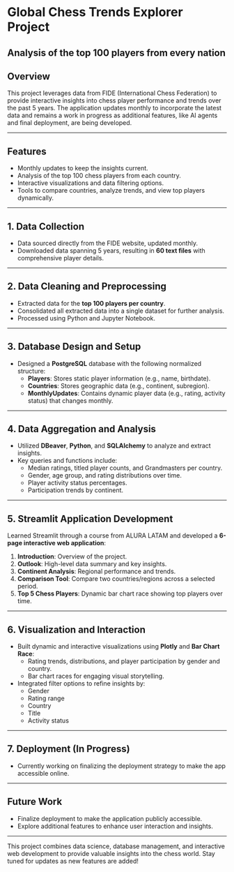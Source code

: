 # Global Chess Trends Explorer Project
## Analysis of the top 100 players from every nation

## Overview

This project leverages data from FIDE (International Chess Federation) to provide interactive insights into chess player performance and trends over the past 5 years. The application updates monthly to incorporate the latest data and remains a work in progress as additional features, like AI agents and final deployment, are being developed.

---

## Features

- Monthly updates to keep the insights current.
- Analysis of the top 100 chess players from each country.
- Interactive visualizations and data filtering options.
- Tools to compare countries, analyze trends, and view top players dynamically.

---

## 1. Data Collection

- Data sourced directly from the FIDE website, updated monthly.
- Downloaded data spanning 5 years, resulting in **60 text files** with comprehensive player details.

---

## 2. Data Cleaning and Preprocessing

- Extracted data for the **top 100 players per country**.
- Consolidated all extracted data into a single dataset for further analysis.
- Processed using Python and Jupyter Notebook.

---

## 3. Database Design and Setup

- Designed a **PostgreSQL** database with the following normalized structure:
  - **Players**: Stores static player information (e.g., name, birthdate).
  - **Countries**: Stores geographic data (e.g., continent, subregion).
  - **MonthlyUpdates**: Contains dynamic player data (e.g., rating, activity status) that changes monthly.

---

## 4. Data Aggregation and Analysis

- Utilized **DBeaver**, **Python**, and **SQLAlchemy** to analyze and extract insights.
- Key queries and functions include:
  - Median ratings, titled player counts, and Grandmasters per country.
  - Gender, age group, and rating distributions over time.
  - Player activity status percentages.
  - Participation trends by continent.

---

## 5. Streamlit Application Development

Learned Streamlit through a course from ALURA LATAM and developed a **6-page interactive web application**:

1. **Introduction**: Overview of the project.
2. **Outlook**: High-level data summary and key insights.
3. **Continent Analysis**: Regional performance and trends.
4. **Comparison Tool**: Compare two countries/regions across a selected period.
5. **Top 5 Chess Players**: Dynamic bar chart race showing top players over time.

---

## 6. Visualization and Interaction

- Built dynamic and interactive visualizations using **Plotly** and **Bar Chart Race**:
  - Rating trends, distributions, and player participation by gender and country.
  - Bar chart races for engaging visual storytelling.
- Integrated filter options to refine insights by:
  - Gender
  - Rating range
  - Country
  - Title
  - Activity status

---

## 7. Deployment (In Progress)

- Currently working on finalizing the deployment strategy to make the app accessible online.

---

## Future Work

- Finalize deployment to make the application publicly accessible.
- Explore additional features to enhance user interaction and insights.

---

This project combines data science, database management, and interactive web development to provide valuable insights into the chess world. Stay tuned for updates as new features are added!

